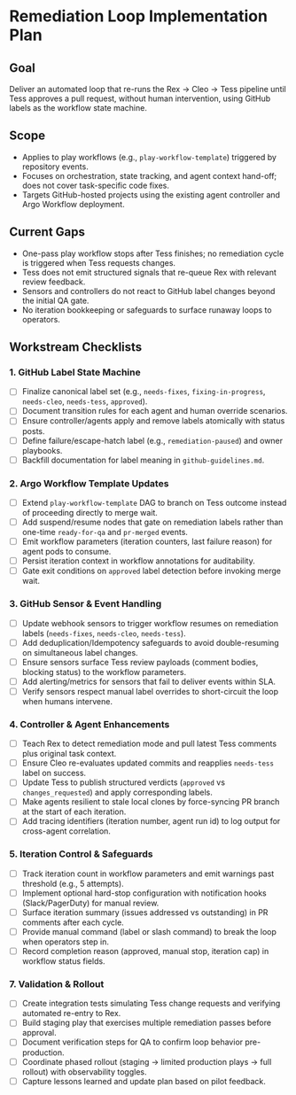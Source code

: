 # Remediation Loop Implementation Plan

## Goal
Deliver an automated loop that re-runs the Rex → Cleo → Tess pipeline until Tess approves a pull request, without human intervention, using GitHub labels as the workflow state machine.

## Scope
- Applies to play workflows (e.g., `play-workflow-template`) triggered by repository events.
- Focuses on orchestration, state tracking, and agent context hand-off; does not cover task-specific code fixes.
- Targets GitHub-hosted projects using the existing agent controller and Argo Workflow deployment.

## Current Gaps
- One-pass play workflow stops after Tess finishes; no remediation cycle is triggered when Tess requests changes.
- Tess does not emit structured signals that re-queue Rex with relevant review feedback.
- Sensors and controllers do not react to GitHub label changes beyond the initial QA gate.
- No iteration bookkeeping or safeguards to surface runaway loops to operators.

## Workstream Checklists

### 1. GitHub Label State Machine
- [ ] Finalize canonical label set (e.g., `needs-fixes`, `fixing-in-progress`, `needs-cleo`, `needs-tess`, `approved`).
- [ ] Document transition rules for each agent and human override scenarios.
- [ ] Ensure controller/agents apply and remove labels atomically with status posts.
- [ ] Define failure/escape-hatch label (e.g., `remediation-paused`) and owner playbooks.
- [ ] Backfill documentation for label meaning in `github-guidelines.md`.

### 2. Argo Workflow Template Updates
- [ ] Extend `play-workflow-template` DAG to branch on Tess outcome instead of proceeding directly to merge wait.
- [ ] Add suspend/resume nodes that gate on remediation labels rather than one-time `ready-for-qa` and `pr-merged` events.
- [ ] Emit workflow parameters (iteration counters, last failure reason) for agent pods to consume.
- [ ] Persist iteration context in workflow annotations for auditability.
- [ ] Gate exit conditions on `approved` label detection before invoking merge wait.

### 3. GitHub Sensor & Event Handling
- [ ] Update webhook sensors to trigger workflow resumes on remediation labels (`needs-fixes`, `needs-cleo`, `needs-tess`).
- [ ] Add deduplication/Idempotency safeguards to avoid double-resuming on simultaneous label changes.
- [ ] Ensure sensors surface Tess review payloads (comment bodies, blocking status) to the workflow parameters.
- [ ] Add alerting/metrics for sensors that fail to deliver events within SLA.
- [ ] Verify sensors respect manual label overrides to short-circuit the loop when humans intervene.

### 4. Controller & Agent Enhancements
- [ ] Teach Rex to detect remediation mode and pull latest Tess comments plus original task context.
- [ ] Ensure Cleo re-evaluates updated commits and reapplies `needs-tess` label on success.
- [ ] Update Tess to publish structured verdicts (`approved` vs `changes_requested`) and apply corresponding labels.
- [ ] Make agents resilient to stale local clones by force-syncing PR branch at the start of each iteration.
- [ ] Add tracing identifiers (iteration number, agent run id) to log output for cross-agent correlation.

### 5. Iteration Control & Safeguards
- [ ] Track iteration count in workflow parameters and emit warnings past threshold (e.g., 5 attempts).
- [ ] Implement optional hard-stop configuration with notification hooks (Slack/PagerDuty) for manual review.
- [ ] Surface iteration summary (issues addressed vs outstanding) in PR comments after each cycle.
- [ ] Provide manual command (label or slash command) to break the loop when operators step in.
- [ ] Record completion reason (approved, manual stop, iteration cap) in workflow status fields.

### 7. Validation & Rollout
- [ ] Create integration tests simulating Tess change requests and verifying automated re-entry to Rex.
- [ ] Build staging play that exercises multiple remediation passes before approval.
- [ ] Document verification steps for QA to confirm loop behavior pre-production.
- [ ] Coordinate phased rollout (staging → limited production plays → full rollout) with observability toggles.
- [ ] Capture lessons learned and update plan based on pilot feedback.
